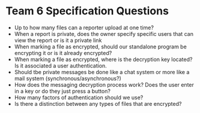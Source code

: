 # Team 6 Specification Questions
* Up to how many files can a reporter upload at one time?
* When a report is private, does the owner specify specific users that can view the report or is it a private link
* When marking a file as encrypted, should our standalone program be encrypting it or is it already encrypted?
* When marking a file as encrypted, where is the decryption key located? Is it associated a user authentication.
* Should tbe private messages be done like a chat system or more like a mail system (synchronous/asynchronous?)
* How does the messaging decryption process work? Does the user enter in a key or do they just press a button?
* How many factors of authentication should we use?
* Is there a distinction between any types of files that are encrypted?

